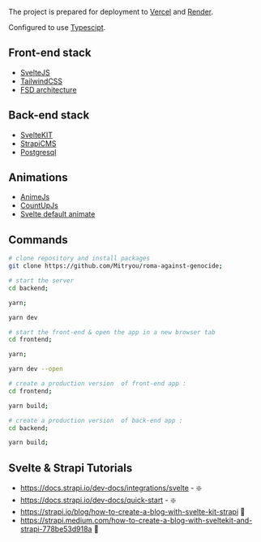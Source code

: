 The project is prepared for deployment to [Vercel](https://vercel.com/) and [Render](https://render.com/).

Configured to use [Typescipt](https://www.typescriptlang.org/).

## Front-end stack
- [SvelteJS](https://svelte.dev/)
- [TailwindCSS](https://tailwindcss.com/)
- [FSD architecture](https://feature-sliced.design/ru/docs/get-started)

## Back-end stack

- [SvelteKIT](https://kit.svelte.dev/)
- [StrapiCMS](https://strapi.io/)
- [Postgresql](https://www.postgresql.org/)

## Animations

- [AnimeJs](https://animejs.com/)
- [CountUpJs](https://inorganik.github.io/countUp.js/)
- [Svelte default animate](https://svelte.dev/docs/svelte-animate)

## Commands

```bash
# clone repository and install packages
git clone https://github.com/Mitryou/roma-against-genocide;
```

```bash
# start the server
cd backend;

yarn;

yarn dev
```

```bash
# start the front-end & open the app in a new browser tab
cd frontend;

yarn;

yarn dev --open
```

```bash
# create a production version  of front-end app :
cd frontend;

yarn build;
```

```bash
# create a production version  of back-end app :
cd backend;

yarn build;
```

## Svelte & Strapi Tutorials

- https://docs.strapi.io/dev-docs/integrations/svelte - ❇️
- https://docs.strapi.io/dev-docs/quick-start - ❇️
- https://strapi.io/blog/how-to-create-a-blog-with-svelte-kit-strapi 🔻
- https://strapi.medium.com/how-to-create-a-blog-with-sveltekit-and-strapi-778be53d918a 🔻
